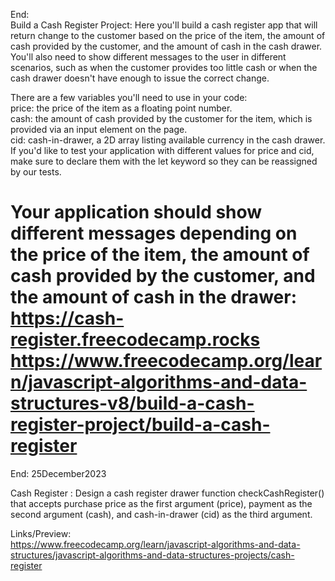 End: </br>
Build a Cash Register Project:
Here you'll build a cash register app that will return change to the customer based on the price of the item, the amount of cash provided by the customer, and the amount of cash in the cash drawer.</br>
 You'll also need to show different messages to the user in different scenarios, such as when the customer provides too little cash or when the cash drawer doesn't have enough to issue the correct change.</br>

There are a few variables you'll need to use in your code:</br>
price: the price of the item as a floating point number.</br>
cash: the amount of cash provided by the customer for the item, which is provided via an input element on the page.</br>
cid: cash-in-drawer, a 2D array listing available currency in the cash drawer.</br>
If you'd like to test your application with different values for price and cid, make sure to declare them with the let keyword so they can be reassigned by our tests.</br>

Your application should show different messages depending on the price of the item, the amount of cash provided by the customer, and the amount of cash in the drawer:
https://cash-register.freecodecamp.rocks
https://www.freecodecamp.org/learn/javascript-algorithms-and-data-structures-v8/build-a-cash-register-project/build-a-cash-register
</br>
===============================================================================
End: 25December2023</br>

Cash Register :
Design a cash register drawer function checkCashRegister() that accepts purchase price as the first argument (price), payment as the second argument (cash),
and cash-in-drawer (cid) as the third argument.

Links/Preview: </br>
https://www.freecodecamp.org/learn/javascript-algorithms-and-data-structures/javascript-algorithms-and-data-structures-projects/cash-register
